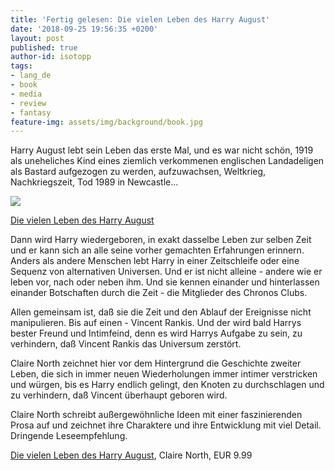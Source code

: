 ```yaml
---
title: 'Fertig gelesen: Die vielen Leben des Harry August'
date: '2018-09-25 19:56:35 +0200'
layout: post
published: true
author-id: isotopp
tags:
- lang_de
- book
- media
- review
- fantasy
feature-img: assets/img/background/book.jpg
---
```

Harry August lebt sein Leben das erste Mal, und es war nicht schön, 1919 als uneheliches Kind eines ziemlich verkommenen englischen Landadeligen als Bastard aufgezogen zu werden, aufzuwachsen, Weltkrieg, Nachkriegszeit, Tod 1989 in Newcastle...

[![](/uploads/2018/09/harry-august.jpg)](https://www.amazon.de/Die-vielen-Leben-Harry-August-ebook/dp/B00WUPW6XC)

[Die vielen Leben des Harry August](https://www.amazon.de/Die-vielen-Leben-Harry-August-ebook/dp/B00WUPW6XC)

Dann wird Harry wiedergeboren, in exakt dasselbe Leben zur selben Zeit und er kann sich an alle seine vorher gemachten Erfahrungen erinnern. Anders als andere Menschen lebt Harry in einer Zeitschleife oder eine Sequenz von alternativen Universen. Und er ist nicht alleine - andere wie er leben vor, nach oder neben ihm. Und sie kennen einander und hinterlassen einander Botschaften durch die Zeit - die Mitglieder des Chronos Clubs.

Allen gemeinsam ist, daß sie die Zeit und den Ablauf der Ereignisse nicht manipulieren. Bis auf einen - Vincent Rankis. Und der wird bald Harrys bester Freund und Intimfeind, denn es wird Harrys Aufgabe zu sein, zu verhindern, daß Vincent Rankis das Universum zerstört.

Claire North zeichnet hier vor dem Hintergrund  die Geschichte zweiter Leben, die sich in immer neuen Wiederholungen immer intimer verstricken und würgen, bis es Harry endlich gelingt, den Knoten zu durchschlagen und zu verhindern, daß Vincent überhaupt geboren wird.

Claire North schreibt außergewöhnliche Ideen mit einer faszinierenden Prosa auf und zeichnet ihre Charaktere und ihre Entwicklung mit viel Detail. Dringende Leseempfehlung.

[Die vielen Leben des Harry August](https://www.amazon.de/Die-vielen-Leben-Harry-August-ebook/dp/B00WUPW6XC), Claire North, EUR 9.99
